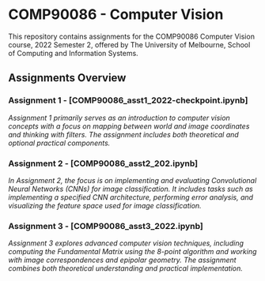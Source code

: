 # COMP90086 - Computer Vision
This repository contains assignments for the COMP90086 Computer Vision course, 2022 Semester 2, offered by The University of Melbourne, School of Computing and Information Systems.

## Assignments Overview

### Assignment 1 - [COMP90086_asst1_2022-checkpoint.ipynb]
*Assignment 1 primarily serves as an introduction to computer vision concepts with a focus on mapping between world and image coordinates and thinking with filters. The assignment includes both theoretical and optional practical components.*

### Assignment 2 - [COMP90086_asst2_202.ipynb]
*In Assignment 2, the focus is on implementing and evaluating Convolutional Neural Networks (CNNs) for image classification. It includes tasks such as implementing a specified CNN architecture, performing error analysis, and visualizing the feature space used for image classification.*

### Assignment 3 - [COMP90086_asst3_2022.ipynb]
*Assignment 3 explores advanced computer vision techniques, including computing the Fundamental Matrix using the 8-point algorithm and working with image correspondences and epipolar geometry. The assignment combines both theoretical understanding and practical implementation.*
